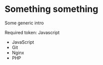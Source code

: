 Something something
==================

Some generic intro

Required token: Javascript

* JavaScript
* Git
* Nginx
* PHP
